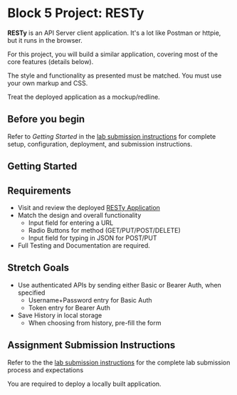 # Block 5 Project: RESTy

**RESTy** is an API Server client application. It's a lot like Postman or httpie, but it runs in the browser.

For this project, you will build a similar application, covering most of the core features (details below).

The style and functionality as presented must be matched. You must use your own markup and CSS.

Treat the deployed application as a mockup/redline.

## Before you begin
Refer to *Getting Started*  in the [lab submission instructions](../../../reference/submission-instructions/labs/README.md) for complete setup, configuration, deployment, and submission instructions.

## Getting Started

## Requirements
* Visit and review the deployed [RESTy Application](https://resty.netlify.com)
* Match the design and overall functionality
  * Input field for entering a URL
  * Radio Buttons for method (GET/PUT/POST/DELETE)
  * Input field for typing in JSON for POST/PUT
* Full Testing and Documentation are required.


## Stretch Goals
* Use authenticated APIs by sending either Basic or Bearer Auth, when specified
  * Username+Password entry for Basic Auth
  * Token entry for Bearer Auth
* Save History in local storage
  * When choosing from history, pre-fill the form


## Assignment Submission Instructions
Refer to the the [lab submission instructions](../../../reference/submission-instructions/labs/README.md) for the complete lab submission process and expectations

You are required to deploy a locally built application.
